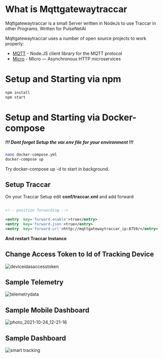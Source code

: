 # What is Mqttgatewaytraccar
  

Mqttgatewaytraccar is a small Server written in NodeJs to use Traccar in other Programs. Written for PulseNetAI
 

Mqttgatewaytraccar uses a number of open source projects to work properly:
  

*  [MQTT](https://www.npmjs.com/package/mqtt) - Node.JS client library for the MQTT protocol
*  [Micro](https://www.npmjs.com/package/micro) - Micro — Asynchronous HTTP microservices

# Setup and Starting via npm

```sh
npm install
npm start
```

# Setup and Starting via Docker-compose
##### !!! Dont forget Setup the var.env file for your environment !!!
```sh
nano docker-compose.yml
docker-compose up
```
 Try docker-compose up -d to start in background.


## Setup Traccar

On your Traccar Setup edit **conf/traccar.xml** and add forward

``` xml

<!-- position forwarding -->

<entry  key='forward.enable'>true</entry>
<entry  key='forward.json'>true</entry>
<entry  key='forward.url'>http://mqttgatewaytraccar_ip:8759/</entry>

```

**And restart Traccar Instance**

## Change Access Token to Id of Tracking Device

![deviceidasaccesstoken](https://user-images.githubusercontent.com/43235624/138587119-71a02117-de51-42b3-88c9-a8439b568444.png)

## Sample Telemetry

![telemetrydata](https://user-images.githubusercontent.com/43235624/138587162-71e47010-d32a-45dd-8c83-62a3a3a8969f.png)

## Sample Mobile Dashboard

![photo_2021-10-24_12-21-16](https://user-images.githubusercontent.com/43235624/138588109-4f9f1056-b063-4cb6-aaf3-0c1289abc888.jpg)

## Sample Dashboard
![smart tracking](https://user-images.githubusercontent.com/43235624/138588205-d6d1b648-a12b-4b81-87b6-51cb8c735959.png)




